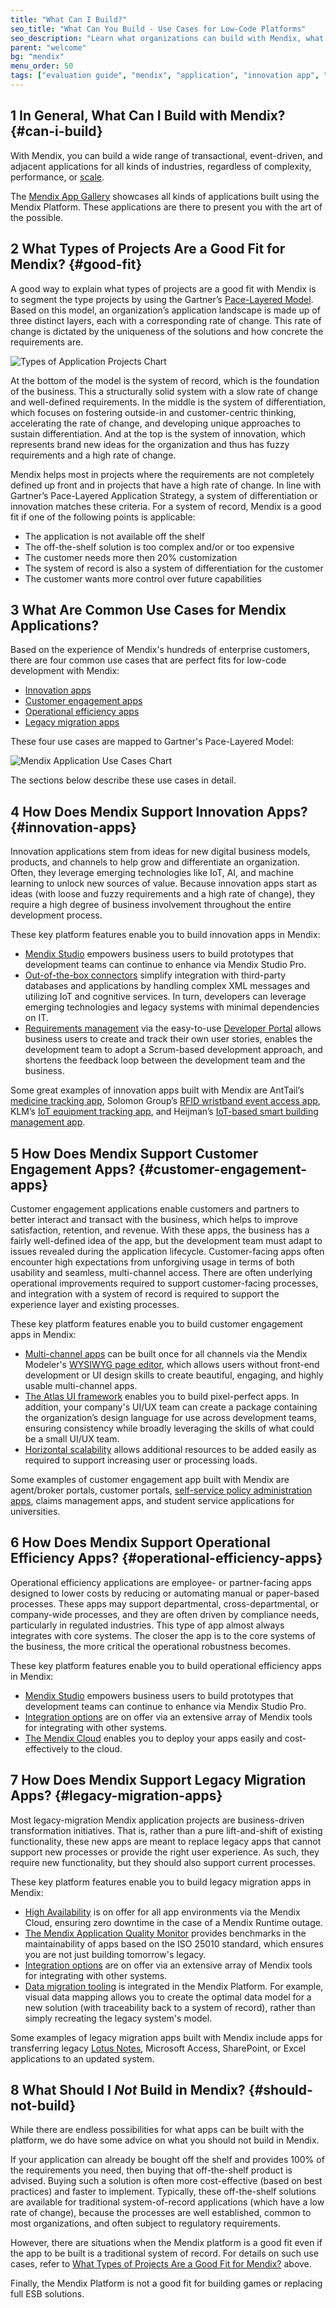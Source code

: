 ```yaml
---
title: "What Can I Build?"
seo_title: "What Can You Build - Use Cases for Low-Code Platforms"
seo_description: "Learn what organizations can build with Mendix, what type of projects are a good fit & the common use cases for developing with low-code."
parent: "welcome"
bg: "mendix"
menu_order: 50
tags: ["evaluation guide", "mendix", "application", "innovation app", "customer engagement", "operational efficiency"]
---
```


## 1 In General, What Can I Build with Mendix? {#can-i-build}

With Mendix, you can build a wide range of transactional, event-driven, and adjacent applications for all kinds of industries, regardless of complexity, performance, or [scale](enterprise-capabilities/architecture-principles#statelessness).

The [Mendix App Gallery](https://gallery.mendix.com) showcases all kinds of applications built using the Mendix Platform. These applications are there to present you with the art of the possible.

## 2 What Types of Projects Are a Good Fit for Mendix? {#good-fit}

A good way to explain what types of projects are a good fit with Mendix is to segment the type projects by using the Gartner’s [Pace-Layered Model](https://www.gartner.com/binaries/content/assets/events/keywords/applications/apn30/pace-layered-applications-research-report.pdf). Based on this model, an organization’s application landscape is made up of three distinct layers, each with a corresponding rate of change. This rate of change is dictated by the uniqueness of the solutions and how concrete the requirements are.

![Types of Application Projects Chart](attachments/blog-in-post-pace-payer-model-02.png)

At the bottom of the model is the system of record, which is the foundation of the business. This a structurally solid system with a slow rate of change and well-defined requirements. In the middle is the system of differentiation, which focuses on fostering outside-in and customer-centric thinking, accelerating the rate of change, and developing unique approaches to sustain differentiation. And at the top is the system of innovation, which represents brand new ideas for the organization and thus has fuzzy requirements and a high rate of change.

Mendix helps most in projects where the requirements are not completely defined up front and in projects that have a high rate of change. In line with Gartner’s Pace-Layered Application Strategy, a system of differentiation or innovation matches these criteria. For a system of record, Mendix is a good fit if one of the following points is applicable:

* The application is not available off the shelf
* The off-the-shelf solution is too complex and/or or too expensive
* The customer needs more then 20% customization
* The system of record is also a system of differentiation for the customer
* The customer wants more control over future capabilities

## 3 What Are Common Use Cases for Mendix Applications?

Based on the experience of Mendix's hundreds of enterprise customers, there are four common use cases that are perfect fits for low-code development with Mendix:

* [Innovation apps](#innovation-apps)
* [Customer engagement apps](#customer-engagement-apps)
* [Operational efficiency apps](#operational-efficiency-apps)
* [Legacy migration apps](#legacy-migration-apps)

These four use cases are mapped to Gartner's Pace-Layered Model:

![Mendix Application Use Cases Chart](attachments/blog-in-post-pace-payer-model-use-cases-03.png)

The sections below describe these use cases in detail.

## 4 How Does Mendix Support Innovation Apps? {#innovation-apps}

Innovation applications stem from ideas for new digital business models, products, and channels to help grow and differentiate an organization. Often, they leverage emerging technologies like IoT, AI, and machine learning to unlock new sources of value. Because innovation apps start as ideas (with loose and fuzzy requirements and a high rate of change), they require a high degree of business involvement throughout the entire development process.

These key platform features enable you to build innovation apps in Mendix:

* [Mendix Studio](app-lifecycle/app-development#studio) empowers business users to build prototypes that development teams can continue to enhance via Mendix Studio Pro.
* [Out-of-the-box connectors](app-lifecycle/app-store#connectors) simplify integration with third-party databases and applications by handling complex XML messages and utilizing IoT and cognitive services. In turn, developers can leverage emerging technologies and legacy systems with minimal dependencies on IT.
* [Requirements management](app-lifecycle/requirements-management) via the easy-to-use [Developer Portal](app-lifecycle/requirements-management#requirements-management) allows business users to create and track their own user stories, enables the development team to adopt a Scrum-based development approach, and shortens the feedback loop between the development team and the business.

Some great examples of innovation apps built with Mendix are AntTail’s [medicine tracking app](https://www.mendix.com/blog/anttail-ensures-quality-medicines-iot/), Solomon Group’s [RFID wristband event access app](https://www.mendix.com/blog/solomon-group-iot-solution/), KLM’s [IoT equipment tracking app](https://www.mendix.com/blog/comes-building-iot-apps-klm-says-just/), and Heijman’s [IoT-based smart building management app](https://www.mendix.com/our-customers/heijmans/).

## 5 How Does Mendix Support Customer Engagement Apps? {#customer-engagement-apps}

Customer engagement applications enable customers and partners to better interact and transact with the business, which helps to improve satisfaction, retention, and revenue. With these apps, the business has a fairly well-defined idea of the app, but the development team must adapt to issues revealed during the application lifecycle. Customer-facing apps often encounter high expectations from unforgiving usage in terms of both usability and seamless, multi-channel access. There are often underlying operational improvements required to support customer-facing processes, and integration with a system of record is required to support the experience layer and existing processes.

These key platform features enable you to build customer engagement apps in Mendix:

* [Multi-channel apps](app-capabilities/ux-multi-channel-apps) can be built once for all channels via the Mendix Modeler's [WYSIWYG page editor](app-lifecycle/user-interfaces#build-pages), which allows users without front-end development or UI design skills to create beautiful, engaging, and highly usable multi-channel apps.
* [The Atlas UI framework](app-capabilities/ui-design#atlas-ui) enables you to build pixel-perfect apps. In addition, your company's UI/UX team can create a package containing the organization’s design language for use across development teams, ensuring consistency while broadly leveraging the skills of what could be a small UI/UX team.
* [Horizontal scalability](enterprise-capabilities/architecture-principles#statelessness) allows additional resources to be added easily as required to support increasing user or processing loads.

Some examples of customer engagement app built with Mendix are agent/broker portals, customer portals, [self-service policy administration apps](https://www.mendix.com/our-customers/texas-life/), claims management apps, and student service applications for universities.

## 6 How Does Mendix Support Operational Efficiency Apps? {#operational-efficiency-apps}

Operational efficiency applications are employee- or partner-facing apps designed to lower costs by reducing or automating manual or paper-based processes. These apps may support departmental, cross-departmental, or company-wide processes, and they are often driven by compliance needs, particularly in regulated industries. This type of app almost always integrates with core systems. The closer the app is to the core systems of the business, the more critical the operational robustness becomes.

These key platform features enable you to build operational efficiency apps in Mendix:

* [Mendix Studio](app-lifecycle/app-development#studio) empowers business users to build prototypes that development teams can continue to enhance via Mendix Studio Pro.
* [Integration options](app-capabilities/integration-overview) are on offer via an extensive array of Mendix tools for integrating with other systems.
* [The Mendix Cloud](app-capabilities/mendix-cloud-overview) enables you to deploy your apps easily and cost-effectively to the cloud.

## 7 How Does Mendix Support Legacy Migration Apps? {#legacy-migration-apps}

Most legacy-migration Mendix application projects are business-driven transformation initiatives. That is, rather than a pure lift-and-shift of existing functionality, these new apps are meant to replace legacy apps that cannot support new processes or provide the right user experience. As such, they require new functionality, but they should also support current processes.

These key platform features enable you to build legacy migration apps in Mendix:

*  [High Availability](enterprise-capabilities/cloud-architecture#cloud-ha) is on offer for all app environments via the Mendix Cloud, ensuring zero downtime in the case of a Mendix Runtime outage.
*  [The Mendix Application Quality Monitor](app-lifecycle/quality-monitoring#quality-monitoring) provides benchmarks in the maintainability of apps based on the ISO 25010 standard, which ensures you are not just building tomorrow's legacy.
*  [Integration options](app-capabilities/integration-overview) are on offer via an extensive array of Mendix tools for integrating with other systems.
*  [Data migration tooling](app-capabilities/data-querying#migrate-from-existing)  is integrated in the Mendix Platform. For example, visual data mapping allows you to create the optimal data model for a new solution (with traceability back to a system of record), rather than simply recreating the legacy system's model.

Some examples of legacy migration apps built with Mendix include apps for transferring legacy [Lotus Notes](https://www.mendix.com/blog/how-one-customer-is-using-mendix-for-legacy-application-migration/), Microsoft Access, SharePoint, or Excel applications to an updated system.

## 8 What Should I *Not* Build in Mendix? {#should-not-build}

While there are endless possibilities for what apps can be built with the platform, we do have some advice on what you should not build in Mendix.

If your application can already be bought off the shelf and provides 100% of the requirements you need, then buying that off-the-shelf product is advised. Buying such a solution is often more cost-effective (based on best practices) and faster to implement. Typically, these off-the-shelf solutions are available for traditional system-of-record applications (which have a low rate of change), because the processes are well established, common to most organizations, and often subject to regulatory requirements.

However, there are situations when the Mendix platform is a good fit even if the app to be built is a traditional system of record. For details on such use cases, refer to [What Types of Projects Are a Good Fit for Mendix?](#good-fit) above.

Finally, the Mendix Platform is not a good fit for building games or replacing full ESB solutions.
